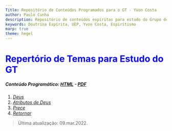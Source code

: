 ```yaml
---
Title: Repositório de Conteúdos Programados para o GT - Yvon Costa
author: Paulo Cunha
description: Repositório de conteúdos espíritas para estudo do Grupo de Transição.
keywords: Doutrina Espírita, UEP, Yvon Costa, Espiritismo
marp: true
theme: hegel
---
```


<!-- 
    Styles got from Juan Vera del Campo at https://github.com/Juanvvc/markdown-slides
-->
<style>

h1 {
    color: blue;
}

:root {
    --main-color: #e65014;
    --darker-color: #e65014;
    --lighter-color: #e26c3e;
    --extra-back-color: rgb(175, 172, 172);
}

</style>

# Repertório de Temas para Estudo do GT

##### Conteúdo Programático: [_HTML_](0.conteudo.html) - [_PDF_](0.conteudo.pdf)

<!-- _class: cool-list -->

1. *[Deus](./1.deus.html)*
2. *[Atributos de Deus](./2.atributos.md)*
3. *[Prece](./3.prece.md)*
4. *[Retornar](../index.html)*

> Última atualização: 09.mar.2022.